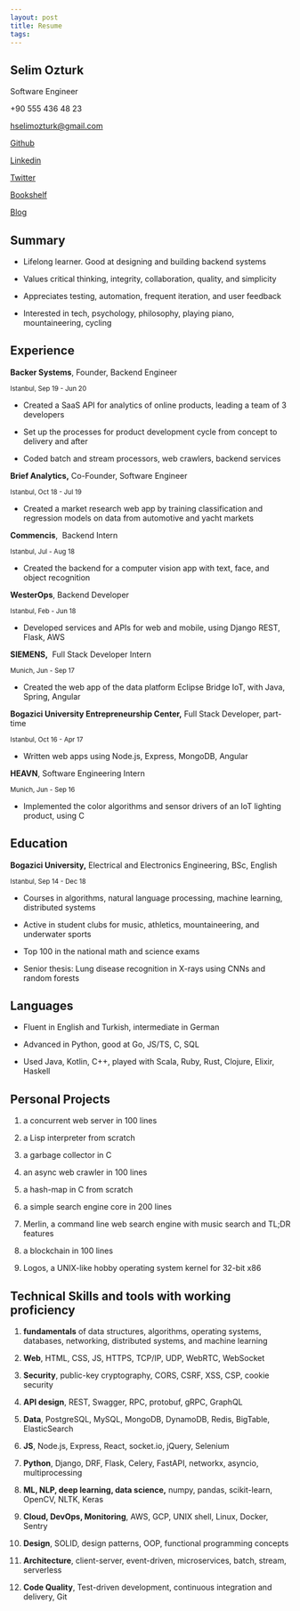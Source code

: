 ```yaml
---
layout: post
title: Resume 
tags: 
---
```


## Selim Ozturk

Software Engineer

+90 555 436 48 23

[​hselimozturk@gmail.com](​hselimozturk@gmail.com)  

[Github​](https://github.com/selimslab/)

[​Linkedin​](https://www.linkedin.com/in/time) 

[​Twitter​](https://twitter.com/selimsnotes) 

[​Bookshelf​](https://www.goodreads.com/review/list/24616331-selim?order=d&shelf=read&sort=avg_rating) 

[​Blog](/)

## Summary

* Lifelong learner. Good at designing and building backend systems
  
* Values critical thinking, integrity, collaboration, quality, and simplicity

* Appreciates testing, automation, frequent iteration, and user feedback

* Interested in tech, psychology, philosophy, playing piano, mountaineering, cycling

## Experience

**Backer Systems**​, Founder, Backend Engineer 

<sub>  Istanbul, Sep 19 - Jun 20 </sub>

* Created a SaaS API for analytics of online products, leading a team of 3 developers
  
* Set up the processes for product development cycle from concept to delivery and after

* Coded batch and stream processors, web crawlers, backend services

**Brief Analytics​,** Co-Founder, Software Engineer 

<sub>  Istanbul, Oct 18 - Jul 19</sub>

* Created a market research web app by training classification and regression models on data from automotive and yacht markets

**Commencis​**, ​ Backend Intern 

<sub>  Istanbul, Jul - Aug 18 </sub>  

* Created the backend for a computer vision app with text, face, and object recognition 
  
**WesterOps​**, ​Backend Developer

<sub>  Istanbul, Feb - Jun 18 </sub>

* Developed services and APIs for web and mobile, using ​Django REST, Flask, AWS 

**SIEMENS​,** ​ Full Stack Developer Intern

<sub>  Munich, Jun - Sep 17</sub>

* Created the web app of the data platform Eclipse Bridge IoT, with Java, Spring, Angular 

**Bogazici University Entrepreneurship Center​,** ​Full Stack Developer, part-time

<sub>  Istanbul, Oct 16 - Apr 17</sub>

* Written web apps using Node.js, Express, MongoDB, Angular 

**HEAVN​**, ​Software Engineering Intern

<sub> Munich, Jun - Sep 16 </sub> 

* Implemented the color algorithms and sensor drivers of an IoT lighting product, using C

## Education

**Bogazici University​,** Electrical and Electronics Engineering, ​BSc, English 

<sub> Istanbul, Sep 14 - Dec 18 </sub>

* Courses in algorithms, natural language processing, machine learning, distributed systems
  
* Active in student clubs for music, athletics, mountaineering, and underwater sports

* Top 100 in the national math and science exams

* Senior thesis: Lung disease recognition in X-rays using CNNs and random forests

## Languages

* Fluent in English and Turkish, intermediate in German
  
* Advanced in Python, good at Go, JS/TS, C, SQL

* Used Java, Kotlin, C++, played with Scala, Ruby, Rust, Clojure, Elixir, Haskell

## Personal Projects

1. a concurrent web server in 100 lines
   
2. a Lisp interpreter from scratch

3. a garbage collector in C

4. an async web crawler in 100 lines

5. a hash-map in C from scratch

6. a simple search engine core in 200 lines

7. Merlin​, a command line web search engine with music search and TL;DR features

8. a blockchain in 100 lines

9.  Logos​, a UNIX-like hobby operating system kernel for 32-bit x86

## Technical Skills and tools with working proficiency

1. **fundamentals** of ​data structures, algorithms, operating systems, databases, networking, distributed systems, and machine learning

2. **Web​**, HTML, CSS, JS, HTTPS, TCP/IP, UDP, WebRTC, WebSocket

3. **Security​**, public-key cryptography, CORS, CSRF, XSS, CSP, cookie security

4. **API design​**, REST, Swagger, RPC, protobuf, gRPC, GraphQL

5. **Data**, ​PostgreSQL, MySQL, MongoDB, DynamoDB, Redis, BigTable, ElasticSearch

6. **JS**, ​Node.js, Express, React, socket.io, jQuery, Selenium

7. **Python**, ​Django, DRF, Flask, Celery, FastAPI, networkx, asyncio, multiprocessing

8. **ML, NLP, deep learning, data science,** ​numpy, pandas, scikit-learn, ​OpenCV, ​NLTK, Keras

9.  **Cloud, DevOps, Monitoring**, ​AWS​,​ GCP, UNIX shell, Linux, Docker, Sentry

10. **Design**, ​SOLID, design patterns, OOP, functional programming concepts

11. **Architecture**, ​client-server, event-driven, microservices, batch, stream, serverless

12. **Code Quality**, ​Test-driven development, continuous integration and delivery, Git